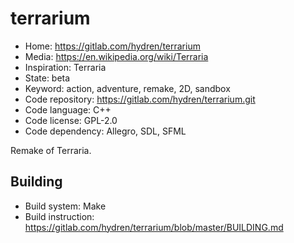 # terrarium

- Home: https://gitlab.com/hydren/terrarium
- Media: https://en.wikipedia.org/wiki/Terraria
- Inspiration: Terraria
- State: beta
- Keyword: action, adventure, remake, 2D, sandbox
- Code repository: https://gitlab.com/hydren/terrarium.git
- Code language: C++
- Code license: GPL-2.0
- Code dependency: Allegro, SDL, SFML

Remake of Terraria.

## Building

- Build system: Make
- Build instruction: https://gitlab.com/hydren/terrarium/blob/master/BUILDING.md
